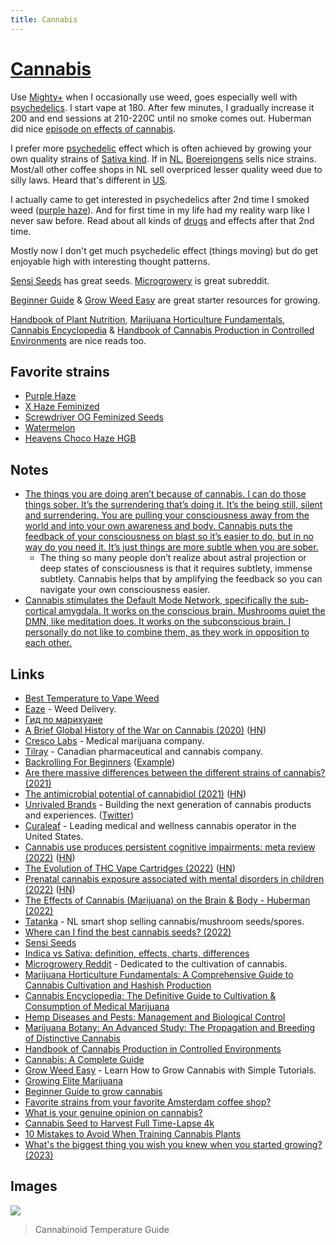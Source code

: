 ```yaml
---
title: Cannabis
---
```


# [Cannabis](https://psychonautwiki.org/wiki/Cannabis)

Use [Mighty+](https://www.storz-bickel.com/en-us/mighty-plus) when I occasionally use weed, goes especially well with [psychedelics](psychedelics/psychedelics.md). I start vape at 180. After few minutes, I gradually increase it 200 and end sessions at 210-220C until no smoke comes out. Huberman did nice [episode on effects of cannabis](https://hubermanlab.com/the-effects-of-cannabis-marijuana-on-the-brain-and-body/).

I prefer more [psychedelic](psychedelics/psychedelics.md) effect which is often achieved by growing your own quality strains of [Sativa kind](https://www.leafly.com/news/cannabis-101/sativa-indica-and-hybrid-differences-between-cannabis-types). If in [NL](../travel/visited/netherlands.md), [Boerejongens](https://www.boerejongens.com/) sells nice strains. Most/all other coffee shops in NL sell overpriced lesser quality weed due to silly laws. Heard that's different in [US](../travel/visited/united-states.md).

I actually came to get interested in psychedelics after 2nd time I smoked weed ([purple haze](https://sensiseeds.com/en/feminized-seeds/whitelabel/purple-haze-feminised)). And for first time in my life had my reality warp like I never saw before. Read about all kinds of [drugs](drugs.md) and effects after that 2nd time.

Mostly now I don't get much psychedelic effect (things moving) but do get enjoyable high with interesting thought patterns.

[Sensi Seeds](https://sensiseeds.com/en/) has great seeds. [Microgrowery](https://www.reddit.com/r/microgrowery/) is great subreddit.

[Beginner Guide](https://www.reddit.com/r/microgrowery/wiki/beginguide/) & [Grow Weed Easy](https://www.growweedeasy.com/) are great starter resources for growing.

[Handbook of Plant Nutrition](http://libgen.rs/book/index.php?md5=0DE03F3742244A0FCFFD21A3C33FE812), [Marijuana Horticulture Fundamentals](https://www.pdfdrive.com/marijuana-horticulture-fundamentals-a-comprehensive-guide-to-cannabis-cultivation-and-hashish-production-e196913620.html), [Cannabis Encyclopedia](https://www.amazon.com/Cannabis-Encyclopedia-Definitive-Cultivation-Consumption/dp/1878823345) & [Handbook of Cannabis Production in Controlled Environments](https://www.routledge.com/Handbook-of-Cannabis-Production-in-Controlled-Environments/Zheng/p/book/9780367712570) are nice reads too.

## Favorite strains

- [Purple Haze](https://sensiseeds.com/en/feminized-seeds/whitelabel/purple-haze-feminised)
- [X Haze Feminized](https://sensiseeds.com/en/feminized-seeds/whitelabel/x-haze-feminised)
- [Screwdriver OG Feminized Seeds](https://sensiseeds.com/en/research/screwdriver-og-feminized)
- [Watermelon](https://www.tatanka.nl/product/watermelon/)
- [Heavens Choco Haze HGB](https://www.zamnesia.com/3315-zamnesia-seeds-choco-haze-feminized.html)

## Notes

- [The things you are doing aren’t because of cannabis. I can do those things sober. It’s the surrendering that’s doing it. It’s the being still, silent and surrendering. You are pulling your consciousness away from the world and into your own awareness and body. Cannabis puts the feedback of your consciousness on blast so it’s easier to do, but in no way do you need it. It’s just things are more subtle when you are sober.](https://www.reddit.com/r/Psychonaut/comments/8bdt36/how_to_use_cannabis_as_a_very_potent_psychedelic/)
  - The thing so many people don’t realize about astral projection or deep states of consciousness is that it requires subtlety, immense subtlety. Cannabis helps that by amplifying the feedback so you can navigate your own consciousness easier.
- [Cannabis stimulates the Default Mode Network, specifically the sub-cortical amygdala. It works on the conscious brain. Mushrooms quiet the DMN, like meditation does. It works on the subconscious brain. I personally do not like to combine them, as they work in opposition to each other.](https://www.reddit.com/r/RationalPsychonaut/comments/ozt4k5/thc_and_psilocybin_and_their_effects_on_thinking/)

## Links

- [Best Temperature to Vape Weed](https://www.dankvapes.co.uk/blogs/talk-to-dank/what-is-the-best-temperature-to-set-my-weed-vaporizer)
- [Eaze](https://www.eaze.com/) - Weed Delivery.
- [Гид по марихуане](https://docs.google.com/document/d/1MIKhxdIrnqSIGa3TqHOdVrpT2l8L7z8F2GYYTjMeFEo/edit)
- [A Brief Global History of the War on Cannabis (2020)](https://thereader.mitpress.mit.edu/a-brief-global-history-of-the-war-on-cannabis/) ([HN](https://news.ycombinator.com/item?id=25565069))
- [Cresco Labs](https://www.crescolabs.com/) - Medical marijuana company.
- [Tilray](https://www.tilray.com/) - Canadian pharmaceutical and cannabis company.
- [Backrolling For Beginners](https://www.youtube.com/watch?v=bqZ9Fo1FI-k) ([Example](https://www.reddit.com/r/AmsterdamEnts/comments/lzydu6/coffeeshop_carmona_s5_haze_rolled_insideout_pure/))
- [Are there massive differences between the different strains of cannabis? (2021)](https://www.reddit.com/r/askdrugs/comments/oiacwe/are_there_massive_differences_between_the/)
- [The antimicrobial potential of cannabidiol (2021)](https://www.nature.com/articles/s42003-020-01530-y) ([HN](https://news.ycombinator.com/item?id=27887434))
- [Unrivaled Brands](https://unrivaledbrands.com/) - Building the next generation of cannabis products and experiences. ([Twitter](https://twitter.com/UnrivaledBrands))
- [Curaleaf](https://curaleaf.com/) - Leading medical and wellness cannabis operator in the United States.
- [Cannabis use produces persistent cognitive impairments: meta review (2022)](https://www.addictionjournal.org/posts/cannabis-use-produces-persistent-cognitive-impairments) ([HN](https://news.ycombinator.com/item?id=30019841))
- [The Evolution of THC Vape Cartridges (2022)](https://gentlemantoker.com/blogs/liquid-gold-evolution-thc-vape-cartridges) ([HN](https://news.ycombinator.com/item?id=31840587))
- [Prenatal cannabis exposure associated with mental disorders in children (2022)](https://www.nih.gov/news-events/news-releases/prenatal-cannabis-exposure-associated-mental-disorders-children-persist-into-early-adolescence) ([HN](https://news.ycombinator.com/item?id=32817466))
- [The Effects of Cannabis (Marijuana) on the Brain & Body - Huberman (2022)](https://hubermanlab.com/the-effects-of-cannabis-marijuana-on-the-brain-and-body/)
- [Tatanka](https://www.tatanka.nl/) - NL smart shop selling cannabis/mushroom seeds/spores.
- [Where can I find the best cannabis seeds? (2022)](https://www.reddit.com/r/AmsterdamEnts/comments/zfe81r/where_can_i_find_the_best_seeds_any/)
- [Sensi Seeds](https://sensiseeds.com/en/)
- [Indica vs Sativa: definition, effects, charts, differences](https://www.leafly.com/news/cannabis-101/sativa-indica-and-hybrid-differences-between-cannabis-types)
- [Microgrowery Reddit](https://www.reddit.com/r/microgrowery/) - Dedicated to the cultivation of cannabis.
- [Marijuana Horticulture Fundamentals: A Comprehensive Guide to Cannabis Cultivation and Hashish Production](https://www.pdfdrive.com/marijuana-horticulture-fundamentals-a-comprehensive-guide-to-cannabis-cultivation-and-hashish-production-e196913620.html)
- [Cannabis Encyclopedia: The Definitive Guide to Cultivation & Consumption of Medical Marijuana](https://www.amazon.com/Cannabis-Encyclopedia-Definitive-Cultivation-Consumption/dp/1878823345)
- [Hemp Diseases and Pests: Management and Biological Control](https://www.amazon.com/Hemp-Diseases-Pests-Management-Biological/dp/0851994547)
- [Marijuana Botany: An Advanced Study: The Propagation and Breeding of Distinctive Cannabis](https://www.amazon.com/Marijuana-Botany-Advanced-Propagation-Distinctive/dp/091417178X)
- [Handbook of Cannabis Production in Controlled Environments](https://www.routledge.com/Handbook-of-Cannabis-Production-in-Controlled-Environments/Zheng/p/book/9780367712570)
- [Cannabis: A Complete Guide](https://www.routledge.com/Cannabis-A-Complete-Guide/Small/p/book/9781032097404)
- [Grow Weed Easy](https://www.growweedeasy.com/) - Learn How to Grow Cannabis with Simple Tutorials.
- [Growing Elite Marijuana](https://www.amazon.com/Growing-Elite-Marijuana-Ryan-Riley/dp/1495812677)
- [Beginner Guide to grow cannabis](https://www.reddit.com/r/microgrowery/wiki/beginguide/)
- [Favorite strains from your favorite Amsterdam coffee shop?](https://www.reddit.com/r/AmsterdamEnts/comments/1132g3q/if_you_could_choose_your_favourite_strains_from/)
- [What is your genuine opinion on cannabis?](https://www.reddit.com/r/RationalPsychonaut/comments/117b1uc/what_is_your_genuine_opinion_on_cannabis/)
- [Cannabis Seed to Harvest Full Time-Lapse 4k](https://www.youtube.com/watch?v=AeYtJtWzY-g)
- [10 Mistakes to Avoid When Training Cannabis Plants](https://www.youtube.com/watch?v=v_Es91QcGF0)
- [What's the biggest thing you wish you knew when you started growing? (2023)](https://www.reddit.com/r/cannabiscultivation/comments/127mxko/whats_the_biggest_thing_you_wish_you_knew_when/)

## Images

![](https://vapestore.co.za/image/data/Blog/vaporizing-temperatures.jpg)

> Cannabinoid Temperature Guide
